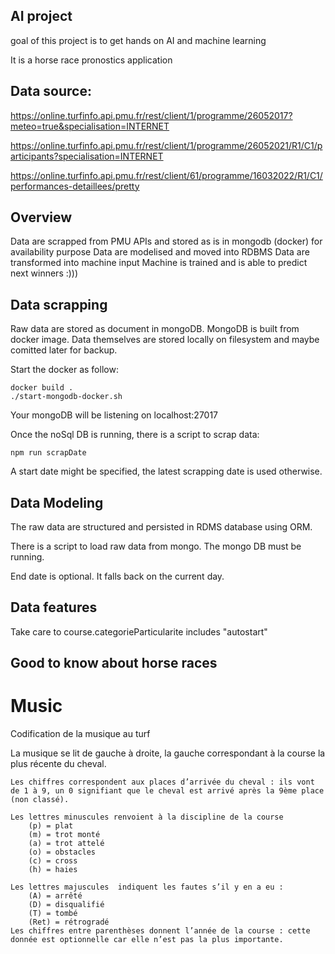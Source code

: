 ## AI project
goal of this project is to get hands on AI and machine learning


It is a horse race pronostics application

## Data source:
https://online.turfinfo.api.pmu.fr/rest/client/1/programme/26052017?meteo=true&specialisation=INTERNET

https://online.turfinfo.api.pmu.fr/rest/client/1/programme/26052021/R1/C1/participants?specialisation=INTERNET

https://online.turfinfo.api.pmu.fr/rest/client/61/programme/16032022/R1/C1/performances-detaillees/pretty


## Overview
Data are scrapped from PMU APIs and stored as is in mongodb (docker) for availability purpose
Data are modelised and moved into RDBMS
Data are transformed into machine input
Machine is trained and is able to predict next winners :)))


## Data scrapping
Raw data are stored as document in mongoDB.
MongoDB is built from docker image.
Data themselves are stored locally on filesystem and maybe comitted later for backup.

Start the docker as follow:
```
docker build .
./start-mongodb-docker.sh
```

Your mongoDB will be listening on localhost:27017

Once the noSql DB is running, there is a script to scrap data:
```
npm run scrapDate
```
A start date might be specified, the latest scrapping date is used otherwise.

## Data Modeling

The raw data are structured and persisted in RDMS database using ORM.

There is a script to load raw data from mongo. The mongo DB must be running.

End date is optional. It falls back on the current day.  

## Data features



Take care to course.categorieParticularite includes "autostart"




## Good to know about horse races

# Music
Codification de la musique au turf

La musique se lit de gauche à droite, la gauche correspondant à la course la plus récente du cheval.

    Les chiffres correspondent aux places d’arrivée du cheval : ils vont de 1 à 9, un 0 signifiant que le cheval est arrivé après la 9ème place (non classé).

    Les lettres minuscules renvoient à la discipline de la course
        (p) = plat
        (m) = trot monté
        (a) = trot attelé
        (o) = obstacles
        (c) = cross
        (h) = haies

    Les lettres majuscules  indiquent les fautes s’il y en a eu :
        (A) = arrêté
        (D) = disqualifié
        (T) = tombé
        (Ret) = rétrogradé
    Les chiffres entre parenthèses donnent l’année de la course : cette donnée est optionnelle car elle n’est pas la plus importante.
